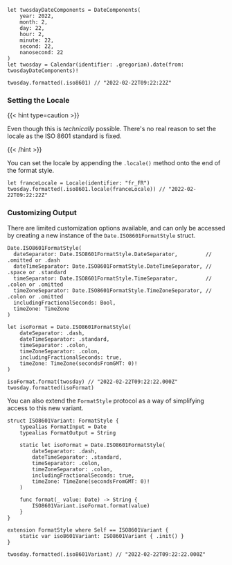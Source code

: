 ---
---
```
let twosdayDateComponents = DateComponents(
    year: 2022,
    month: 2,
    day: 22,
    hour: 2,
    minute: 22,
    second: 22,
    nanosecond: 22
)
let twosday = Calendar(identifier: .gregorian).date(from: twosdayDateComponents)!

twosday.formatted(.iso8601) // "2022-02-22T09:22:22Z"
```

### Setting the Locale

{{< hint type=caution >}}

Even though this is _technically_ possible. There's no real reason to set the locale as the ISO 8601 standard is fixed.

{{< /hint >}}

You can set the locale by appending the `.locale()` method onto the end of the format style.

```
let franceLocale = Locale(identifier: "fr_FR")
twosday.formatted(.iso8601.locale(franceLocale)) // "2022-02-22T09:22:22Z"
```

### Customizing Output

There are limited customization options available, and can only be accessed by creating a new instance of the `Date.ISO8601FormatStyle` struct.

```
Date.ISO8601FormatStyle(
  dateSeparator: Date.ISO8601FormatStyle.DateSeparator,         // .omitted or .dash
  dateTimeSeparator: Date.ISO8601FormatStyle.DateTimeSeparator, // .space or .standard
  timeSeparator: Date.ISO8601FormatStyle.TimeSeparator,         // .colon or .omitted
  timeZoneSeparator: Date.ISO8601FormatStyle.TimeZoneSeparator, // .colon or .omitted
  includingFractionalSeconds: Bool, 
  timeZone: TimeZone
)
```

```
let isoFormat = Date.ISO8601FormatStyle(
    dateSeparator: .dash,
    dateTimeSeparator: .standard,
    timeSeparator: .colon,
    timeZoneSeparator: .colon,
    includingFractionalSeconds: true,
    timeZone: TimeZone(secondsFromGMT: 0)!
)

isoFormat.format(twosday) // "2022-02-22T09:22:22.000Z"
twosday.formatted(isoFormat)
```

You can also extend the `FormatStyle` protocol as a way of simplifying access to this new variant.

```
struct ISO8601Variant: FormatStyle {
    typealias FormatInput = Date
    typealias FormatOutput = String

    static let isoFormat = Date.ISO8601FormatStyle(
        dateSeparator: .dash,
        dateTimeSeparator: .standard,
        timeSeparator: .colon,
        timeZoneSeparator: .colon,
        includingFractionalSeconds: true,
        timeZone: TimeZone(secondsFromGMT: 0)!
    )

    func format(_ value: Date) -> String {
        ISO8601Variant.isoFormat.format(value)
    }
}

extension FormatStyle where Self == ISO8601Variant {
    static var iso8601Variant: ISO8601Variant { .init() }
}

twosday.formatted(.iso8601Variant) // "2022-02-22T09:22:22.000Z"
```